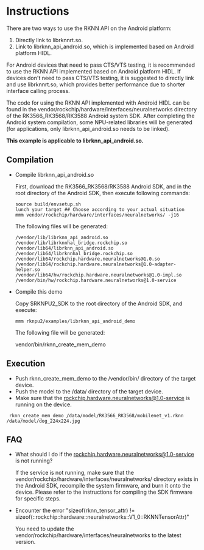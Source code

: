 # Instructions

There are two ways to use the RKNN API on the Android platform:

1. Directly link to librknnrt.so.
2. Link to librknn_api_android.so, which is implemented based on Android platform HIDL.

For Android devices that need to pass CTS/VTS testing, it is recommended to use the RKNN API implemented based on Android platform HIDL. If devices don't need to pass CTS/VTS testing, it is suggested to directly link and use librknnrt.so, which provides better performance due to shorter interface calling process.

The code for using the RKNN API implemented with Android HIDL can be found in the vendor/rockchip/hardware/interfaces/neuralnetworks directory of the RK3566_RK3568/RK3588 Android system SDK. After completing the Android system compilation, some NPU-related libraries will be generated (for applications, only librknn_api_android.so needs to be linked).

**This example is applicable to librknn_api_android.so.**

## Compilation

- Compile librknn_api_android.so

  First, download the RK3566_RK3568/RK3588 Android SDK, and in the root directory of the Android SDK, then execute following commands:

  ```
  source build/envsetup.sh
  lunch your target ## Choose according to your actual situation
  mmm vendor/rockchip/hardware/interfaces/neuralnetworks/ -j16
  ```

  The following files will be generated:

  ```
  /vendor/lib/librknn_api_android.so
  /vendor/lib/librknnhal_bridge.rockchip.so
  /vendor/lib64/librknn_api_android.so
  /vendor/lib64/librknnhal_bridge.rockchip.so
  /vendor/lib64/rockchip.hardware.neuralnetworks@1.0.so
  /vendor/lib64/rockchip.hardware.neuralnetworks@1.0-adapter-helper.so
  /vendor/lib64/hw/rockchip.hardware.neuralnetworks@1.0-impl.so
  /vendor/bin/hw/rockchip.hardware.neuralnetworks@1.0-service
  ```

- Compile this demo

  Copy $RKNPU2_SDK to the root directory of the Android SDK, and execute:

  ```
  mmm rknpu2/examples/librknn_api_android_demo
  ```

  The following file will be generated:

  vendor/bin/rknn_create_mem_demo

## Execution

- Push rknn_create_mem_demo to the /vendor/bin/ directory of the target device.
- Push the model to the /data/ directory of the target device.
- Make sure that the [rockchip.hardware.neuralnetworks@1.0-service](mailto:rockchip.hardware.neuralnetworks@1.0-service) is running on the device.

```
 rknn_create_mem_demo /data/model/RK3566_RK3568/mobilenet_v1.rknn /data/model/dog_224x224.jpg
```

## FAQ

- What should I do if the [rockchip.hardware.neuralnetworks@1.0-service](mailto:rockchip.hardware.neuralnetworks@1.0-service) is not running?

  If the service is not running, make sure that the vendor/rockchip/hardware/interfaces/neuralnetworks/ directory exists in the Android SDK, recompile the system firmware, and burn it onto the device. Please refer to the instructions for compiling the SDK firmware for specific steps.

- Encounter the error "sizeof(rknn_tensor_attr) != sizeof(::rockchip::hardware::neuralnetworks::V1_0::RKNNTensorAttr)"

  You need to update the vendor/rockchip/hardware/interfaces/neuralnetworks to the latest version.
